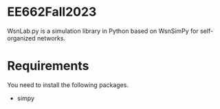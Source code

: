 # EE662Fall2023

WsnLab.py is a simulation library in Python based on WsnSimPy for self-organized networks.

# Requirements

You need to install the following packages.
- simpy
